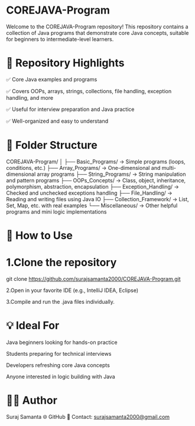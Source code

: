 COREJAVA-Program
==================
Welcome to the COREJAVA-Program repository!
This repository contains a collection of Java programs that demonstrate core Java concepts, suitable for beginners to intermediate-level learners.

📌 Repository Highlights
==========================
✅ Core Java examples and programs

✅ Covers OOPs, arrays, strings, collections, file handling, exception handling, and more

✅ Useful for interview preparation and Java practice

✅ Well-organized and easy to understand

📂 Folder Structure
==========================
COREJAVA-Program/
│
├── Basic_Programs/         → Simple programs (loops, conditions, etc.)
├── Array_Programs/         → One-dimensional and multi-dimensional array programs
├── String_Programs/        → String manipulation and pattern programs
├── OOPs_Concepts/          → Class, object, inheritance, polymorphism, abstraction, encapsulation
├── Exception_Handling/     → Checked and unchecked exceptions handling
├── File_Handling/          → Reading and writing files using Java IO
├── Collection_Framework/   → List, Set, Map, etc. with real examples
└── Miscellaneous/          → Other helpful programs and mini logic implementations

🚀 How to Use
=========================
1.Clone the repository
======================
git clone https://github.com/surajsamanta2000/COREJAVA-Program.git

2.Open in your favorite IDE (e.g., IntelliJ IDEA, Eclipse)

3.Compile and run the .java files individually.

💡 Ideal For
==============
Java beginners looking for hands-on practice

Students preparing for technical interviews

Developers refreshing core Java concepts

Anyone interested in logic building with Java

🧑‍💻 Author
=============
Suraj Samanta
🌐 GitHub
📧 Contact: surajsamanta2000@gmail.com
